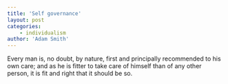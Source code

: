 ```yaml
---
title: 'Self governance'
layout: post
categories:
    - individualism
author: 'Adam Smith'
---
```


Every man is, no doubt, by nature, first and principally recommended to his own care; and as he is fitter to take care of himself than of any other person, it is fit and right that it should be so.